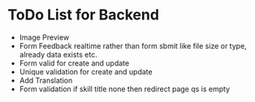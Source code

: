 # ToDo List for Backend

* Image Preview
* Form Feedback realtime rather than form sbmit like file size or type, already data exists etc.
* Form valid for create and update
* Unique validation for create and update
* Add Translation
* Form validation if skill title none then redirect page qs is empty

